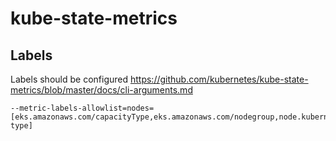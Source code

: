 # kube-state-metrics
## Labels
Labels should be configured
https://github.com/kubernetes/kube-state-metrics/blob/master/docs/cli-arguments.md
```
--metric-labels-allowlist=nodes=[eks.amazonaws.com/capacityType,eks.amazonaws.com/nodegroup,node.kubernetes.io/instance-type]
```
